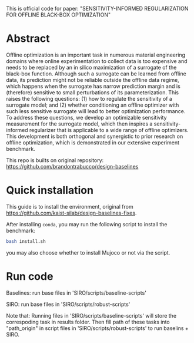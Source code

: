 This is official code for paper: "SENSITIVITY-INFORMED REGULARIZATION FOR OFFLINE BLACK-BOX OPTIMIZATION"
# Abstract 
Offline optimization is an important task in numerous material engineering domains where online experimentation to collect data is too expensive and needs to be replaced by an in silico maximization of a surrogate of the black-box function. Although such a surrogate can be learned from offline data, its prediction might not be reliable outside the offline data regime, which happens when the surrogate has narrow prediction margin and is (therefore) sensitive to small perturbations of its parameterization. This raises the following questions: (1) how to regulate the sensitivity of a surrogate model; and (2) whether conditioning an offline optimizer with such less sensitive surrogate will lead to better optimization performance. To address these questions, we develop an optimizable sensitivity measurement for the surrogate model, which then inspires a sensitivity-informed regularizer that is applicable to a wide range of offline optimizers. This development is both orthogonal and synergistic to prior research on offline optimization, which is demonstrated in our extensive experiment benchmark.

This repo is builts on original repository: https://github.com/brandontrabucco/design-baselines

# Quick installation
This guide is to install the environment, original from https://github.com/kaist-silab/design-baselines-fixes.

After installing `conda`, you may run the following script to install the benchmark:

```bash
bash install.sh
```

you may also choose whether to install Mujoco or not via the script.

# Run code
Baselines: run base files in 'SIRO/scripts/baseline-scripts'

SIRO: run base files in 'SIRO/scripts/robust-scripts'

Note that: Running files in 'SIRO/scripts/baseline-scripts' will store the correspoding task in results folder. Then fill path of these tasks into "path_origin" in script files in 'SIRO/scripts/robust-scripts' to run baselins + SIRO.